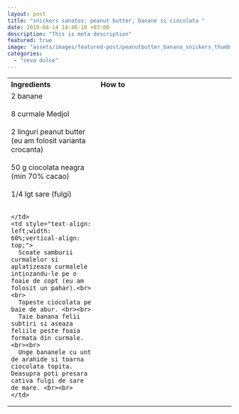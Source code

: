 ```yaml
---
layout: post
title: "snickers sanatos: peanut butter, banane si ciocolata "
date: 2019-04-14 14:46:10 +03:00
description: "This is meta description"
featured: true
image: "assets/images/featured-post/peanutbutter_banana_snickers_thumb.jpeg"
categories: 
  - "ceva dulce"
---
```


<table style="width: 100%; border-collapse: collapse;">
  <tr>
    <th style="text-align: left;width: 40%;vertical-align: top;">Ingredients</th>
    <th style="text-align: left;width: 60%;vertical-align: top;">How to</th>
  </tr>
  <tr>
    <td style="text-align: left;width: 40%;vertical-align: top;">
        2 banane <br><br>
        8 curmale Medjol <br><br>
        2 linguri peanut butter (eu am folosit varianta crocanta) <br><br>
        50 g ciocolata neagra (min 70% cacao) <br><br>
        1/4 lgt sare (fulgi) <br><br>
        
    </td>
    <td style="text-align: left;width: 60%;vertical-align: top;">
      Scoate samburii curmalelor si aplatizeaza curmalele intinzandu-le pe o foaie de copt (eu am folosit un pahar).<br><br>
      Topeste ciocolata pe baie de abur. <br><br>
      Taie banana felii subtiri si aseaza feliile peste foaia formata din curmale. <br><br>
      Unge bananele cu unt de arahide si toarna ciocolata topita. Deasupra poti presara cativa fulgi de sare de mare. <br><br>
    </td>
  </tr>
</table>


